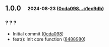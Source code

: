 ## **1.0.0**&emsp;<sub><sup>2024-08-23 ([0cda098...c1ec9db](https://github.com/cubiless/nestjs-message-broker/compare/0cda098e1cb943a7381efe238da8687c5c7e25d2...c1ec9db1c9ba07ddf6d3555e406945a8d7f2c1a2?diff=split))</sup></sub>

### ? ? ?

- Initial commit ([0cda098](https://github.com/cubiless/nestjs-message-broker/commit/0cda098e1cb943a7381efe238da8687c5c7e25d2))
- feat\(\): Init core function ([8488980](https://github.com/cubiless/nestjs-message-broker/commit/8488980245d7c6eef3c485bc468e7aad8ebbf12c))

<br>

